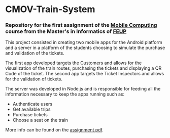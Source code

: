 # CMOV-Train-System

### Repository for the first assignment of the [Mobile Computing](https://sigarra.up.pt/feup/pt/ucurr_geral.ficha_uc_view?pv_ocorrencia_id=384972) course from the Master's in Informatics of [FEUP](https://sigarra.up.pt/feup/pt/web_page.inicial)

This project consisted in creating two mobile apps for the Android platform and a server in a platform of the students choosing to simulate the purchase and validation of the tickets.

The first app developed targets the Customers and allows for the visualization of the train routes, purchasing the tickets and displaying a QR Code of the ticket. 
The second app targets the Ticket Inspectors and allows for the validation of tickets.

The server was developed in Node.js and is responsible for feeding all the information necessary to keep the apps running such as:

* Authenticate users
* Get available trips
* Purchase tickets
* Choose a seat on the train

More info can be found on the [assignment pdf](https://github.com/CMatias/CMOV-Train-System/repo/blob/branch/master/assignment.pdf
).
